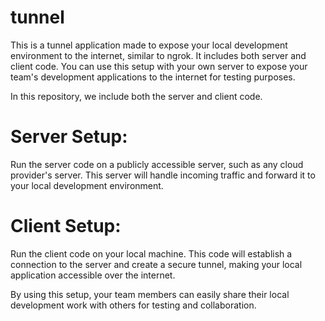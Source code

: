 # tunnel
This is a tunnel application made to expose your local development environment to the internet, similar to ngrok. It includes both server and client code. You can use this setup with your own server to expose your team's development applications to the internet for testing purposes.

In this repository, we include both the server and client code.

# Server Setup:
Run the server code on a publicly accessible server, such as any cloud provider's server. This server will handle incoming traffic and forward it to your local development environment.

# Client Setup:
Run the client code on your local machine. This code will establish a connection to the server and create a secure tunnel, making your local application accessible over the internet.

By using this setup, your team members can easily share their local development work with others for testing and collaboration.

